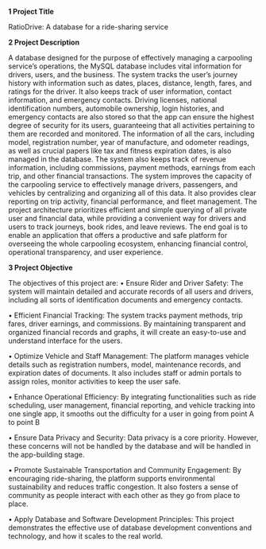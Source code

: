**1 Project Title**

RatioDrive: A database for a ride-sharing service

**2 Project Description**

A database designed for the purpose of effectively managing a carpooling service’s operations, the MySQL
database includes vital information for drivers, users, and the business. The system tracks the user’s journey
history with information such as dates, places, distance, length, fares, and ratings for the driver. It also
keeps track of user information, contact information, and emergency contacts. Driving licenses, national
identification numbers, automobile ownership, login histories, and emergency contacts are also stored so
that the app can ensure the highest degree of security for its users, guaranteeing that all activities pertaining
to them are recorded and monitored. The information of all the cars, including model, registration number,
year of manufacture, and odometer readings, as well as crucial papers like tax and fitness expiration dates,
is also managed in the database. The system also keeps track of revenue information, including commissions,
payment methods, earnings from each trip, and other financial transactions. The system improves the
capacity of the carpooling service to effectively manage drivers, passengers, and vehicles by centralizing
and organizing all of this data. It also provides clear reporting on trip activity, financial performance, and
fleet management. The project architecture prioritizes efficient and simple querying of all private user and
financial data, while providing a convenient way for drivers and users to track journeys, book rides, and leave
reviews. The end goal is to enable an application that offers a productive and safe platform for overseeing the
whole carpooling ecosystem, enhancing financial control, operational transparency, and user experience.

**3 Project Objective**

The objectives of this project are:
• Ensure Rider and Driver Safety: The system will maintain detailed and accurate records of all users
and drivers, including all sorts of identification documents and emergency contacts.

• Efficient Financial Tracking: The system tracks payment methods, trip fares, driver earnings, and
commissions. By maintaining transparent and organized financial records and graphs, it will create an
easy-to-use and understand interface for the users.

• Optimize Vehicle and Staff Management: The platform manages vehicle details such as registration
numbers, model, maintenance records, and expiration dates of documents. It also includes staff or
admin portals to assign roles, monitor activities to keep the user safe.

• Enhance Operational Efficiency: By integrating functionalities such as ride scheduling, user management,
financial reporting, and vehicle tracking into one single app, it smooths out the difficulty for a user in
going from point A to point B

• Ensure Data Privacy and Security: Data privacy is a core priority. However, these concerns will not be
handled by the database and will be handled in the app-building stage.

• Promote Sustainable Transportation and Community Engagement: By encouraging ride-sharing,
the platform supports environmental sustainability and reduces traffic congestion. It also fosters a
sense of community as people interact with each other as they go from place to place.

• Apply Database and Software Development Principles: This project demonstrates the effective use of
database development conventions and technology, and how it scales to the real world.
